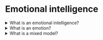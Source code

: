 # Emotional intelligence

<details>
  <summary>What is an emotional intelligence?</summary>

Emotional intelligence is the sum of perosonal's skills and abilities to understand emotions, purposes, motivations and wishes people, also abilities to manage them in practical tasks solving purpose.

</details>

<details>
  <summary>What is an emotion?</summary>

Emotion is a psychological process of medium duration that reflects a subjective evaluative attitude towards an existing or possible case and the objective world.

</details>

<details>
  <summary>What is a mixed model?</summary>

Mixed model is a model of a emotional intelligence that was created by D. Goulman. The model suposes that emotional intelligence has five components:

**Self-awarity** is ability to identificate self emotions, self motivations during making decisions, understand week and strong sides, determine purposes and life values;

**Self-regulation** is ability to control self emotions and impuls;

**Motivation** is ability to reach purpose for a fact of reaching;

**Emphathy** is ability to consider feelings of other people during making decisions, also ability to empathize;

**Social skills** are abilities to build relationships, manipulate and put them in right forward.

</details>
